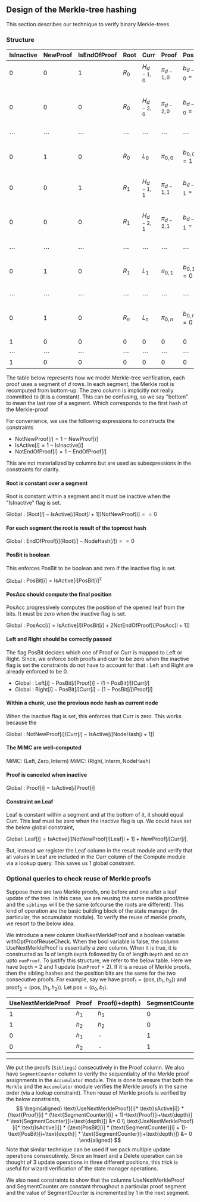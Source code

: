 ## Design of the Merkle-tree hashing

This section describes our technique to verify binary Merkle-trees

### Structure

| IsInactive    | NewProof      | IsEndOfProof      | Root     | Curr        | Proof         | PosBit          | PosAcc                               | *Zero* | Left          | IntermState        | Right         | NodeHash          |
| ---           | ---           | ---               | -------- | ----------- | ------------- | --------------- | ------------------------------------ | ------ | ------------- | -----------        | ------------- | -----------       |
|  $0$          | $0$           | 1                 | $R_0$    | $H_{d-1,0}$ | $\pi_{d-1,0}$ | $b_{d-1,0} = 0$ | $p_{d-1,0} = b_{d-1,0}$              | $0$    | $H_{d-1,0}$   | $I_{d-1,0}$        | $\pi_{d-1,0}$ | $R_0$             |
|  $0$          | $0$           | $0$               | $R_0$    | $H_{d-2,0}$ | $\pi_{d-2,0}$ | $b_{d-2,0} = 1$ | $p_{d-2,0} = b_{d-2,0} + 2p_{d-1,0}$ | $0$    | $\pi_{d-2,0}$ | $I_{d-2,0}$        | $H_{d-2,0}$   | $H_{d-1,0}$       |
|  $\cdots$     | $\cdots$      | $\cdots$          | $\cdots$ | $\cdots$    | $\cdots$      | $\cdots$        | $\cdots$                             | $0$    | $\cdots$      | $\cdots$           | $\cdots$      | $\cdots$          |
|  $0$          | $1$           | $0$               | $R_0$    | $L_0$       | $\pi_{0,0}$   | $b_{0,0} = 1$   | $p_{d-2,0} = b_{0,0} + 2p_{1,0}$     | $0$    | $\pi_{0,0}$   | $I_{0,0}$          | $L_0$         | $H_{1,0}$         |
|  $0$          | $0$           | 1                 | $R_1$    | $H_{d-1,1}$ | $\pi_{d-1,1}$ | $b_{d-1,1} = 1$ | $p_{d-1,1} = b_{d-1,1}$              | $0$    | $\pi_{d-1,1}$ | $I_{d-1,1}$        | $H_{d-1,1}$   | $R_0$             |
|  $0$          | $0$           | $0$               | $R_1$    | $H_{d-2,1}$ | $\pi_{d-2,1}$ | $b_{d-2,1} = 1$ | $p_{d-2,1} = b_{d-2,1} + 2p_{d-1,1}$ | $0$    | $\pi_{d-2,1}$ | $I_{d-2,1}$        | $H_{d-2,1}$   | $H_{d-1,1}$       |
|  $\cdots$     | $\cdots$      | $\cdots$          | $\cdots$ | $\cdots$    | $\cdots$      | $\cdots$        | $\cdots$                             | $0$    | $\cdots$      | $\cdots$           | $\cdots$      | $\cdots$          |
|  $0$          | $1$           | $0$               | $R_1$    | $L_1$       | $\pi_{0,1}$   | $b_{0,1} = 0$   | $p_{d-2,1} = b_{0,1} + 2p_{1,1}$     | $0$    | $L_1$         | $I_{0,1}$          | $\pi_{0,1}$   | $H_{1,1}$         |
|  $\cdots$     | $\cdots$      | $\cdots$          | $\cdots$ | $\cdots$    | $\cdots$      | $\cdots$        | $\cdots$                             | $0$    | $\cdots$      | $\cdots$           | $\cdots$      | $\cdots$          |
|  $0$          | $1$           | $0$               | $R_n$    | $L_n$       | $\pi_{0,n}$   | $b_{0,n} = 0$   | $p_{d-2,n} = b_{0,n} + 2p_{1,n}$     | $0$    | $L_n$         | $I_{0,n}$          | $\pi_{0,n}$   | $H_{n,n}$         |
|  $1$          | $0$           | $0$               | $0$      | $0$         | $0$           | $0$             | $0$                                  | $0$    | $0$           | $I_\text{dead}$    | $0$           | $H_\text{dead}$   |
|  $\cdots$     | $\cdots$      | $\cdots$          | $\cdots$ | $\cdots$    | $\cdots$      | $\cdots$        | $\cdots$                             | $0$    | $\cdots$      | $\cdots$           | $\cdots$      | $\cdots$          |
|  $1$          | $0$           | $0$               | $0$      | $0$         | $0$           | $0$             | $0$                                  | $0$    | $0$           | $I_\text{dead}$    | $0$           | $H_\text{dead}$   |

The table below represents how we model Merkle-tree verification, each proof uses a segment of $d$ rows. In each segment, the Merkle root is recomputed from bottom-up. The zero column is implicitly not really committed to (it is a constant). This can be confusing, so we say "bottom" to mean the last row of a segment. Which corresponds to the first hash of the Merkle-proof

For convenience, we use the following expressions to constructs the constraints

- $\text{NotNewProof}[i] = 1 - \text{NewProof}[i]$
- $\text{IsActive}[i] = 1 - \text{IsInactive}[i]$
- $\text{NotEndOfProof}[i] = 1 - \text{EndOfProof}[i]$

This are not materialized by columns but are used as subexpressions in the constraints for clarity.

#### Root is constant over a segment

Root is constant within a segment and it must be inactive when the "IsInactive" flag is set.

Global : $(\text{Root}[i] - \text{IsActive}[i]\text{Root}[i+1])\text{NotNewProof[i]} == 0$

#### For each segment the root is result of the topmost hash

Global : $\text{EndOfProof[i]}(\text{Root}[i] - \text{NodeHash}[i]) == 0$

#### PosBit is boolean

This enforces $\text{PosBit}$ to be boolean and zero if the inactive flag is set.

Global : $\text{PosBit}[i] = \text{IsActive}[i]\text{PosBit}[i]^2$

#### PosAcc should compute the final position

PosAcc progressively computes the position of the opened leaf from the bits.
It must be zero when the inactive flag is set.

Global : $\text{PosAcc}[i] = \text{IsActive}[i](\text{PosBit}[i] + 2 \text{NotEndOfProof}[i]\text{PosAcc}[i+1])$

#### Left and Right should be correctly passed

The flag $\text{PosBit}$ decides which one of $\text{Proof}$ or $\text{Curr}$ is mapped to $\text{Left}$ or $\text{Right}$.
Since, we enforce both proofs and curr to be zero when the inactive flag is set the constraints do not have to account for that : $\text{Left}$ and $\text{Right}$ are already enforced to be $0$.

- Global : $\text{Left}[i] - \text{PosBit}[i] \text{Proof}[i] - (1 - \text{PosBit}[i])\text{Curr}[i]$
- Global : $\text{Right}[i] - \text{PosBit}[i] \text{Curr}[i] - (1 - \text{PosBit}[i])\text{Proof}[i]$

#### Within a chunk, use the previous node hash as current node

When the inactive flag is set, this enforces that $\text{Curr}$ is zero. This works because the 

Global : $\text{NotNewProof}[i](\text{Curr}[i] - \text{IsActive}[i]\text{NodeHash}[i+1])$

#### The MiMC are well-computed

MiMC: $(\text{Left}, \text{Zero}, \text{Interm})$
MiMC: $(\text{Right}, \text{Interm}, \text{NodeHash})$

#### Proof is canceled when inactive

Global : $\text{Proof}[i] = \text{IsActive}[i]\text{Proof}[i]$

#### Constraint on Leaf
Leaf is constant within a segment and at the bottom of it, it should equal Curr. This leaf must be zero when the inactive flag is up. We could have set the below global constraint,

Global: $\text{Leaf}[i] = \text{IsActive}[i]\text{NotNewProof}[i]\text{Leaf}[i+1]+\text{NewProof}[i]\text{Curr}[i]$.

But, instead we register the $\text{Leaf}$ column in the result module and 
verify that all values in $\text{Leaf}$ are included in the $\text{Curr}$ column of the Compute module via a lookup query. This saves us 1 global constraint. 
### Optional queries to check reuse of Merkle proofs
Suppose there are two Merkle proofs, one before and one after a leaf update of the tree. In this case, we are reusing the same merkle proof/tree and the `siblings` will be the same (ofcourse the roots are different). This kind of operation are the basic building block of the state manager (in particular, the accumulator module). To verify the reuse of merkle proofs, we resort to the below idea.

We introduce a new column $\text{UseNextMerkleProof}$ and a boolean variable $\text{withOptProofReuseCheck}$. When the bool variable is false, the column $\text{UseNextMerkleProof}$ is essentially a zero column. When it is true, it is constructed as 1s of length `Depth` followed by 0s of length `Depth` and so on upto `numProof`. To justify this structure, we refer to the below table. Here we have `Depth` = 2 and 1 update (`numProof` = 2). If it is a reuse of Merkle proofs, then the sibling hashes and the position bits are the same for the two consecutive proofs. For example, say we have $\text{proof}_1 = (\text{pos}, (h_1, h_2))$ and $\text{proof}_2=(\text{pos}, (h_1, h_2))$. Let $\text{pos} = (b_0, b_1)$. 

| UseNextMerkleProof | Proof   | Proof(i+depth) | SegmentCounter | PosBit | PosBit[i+depth] |
|--------------------|---------|------------------|----------------|-------|----------------|
|          1         | $h_1$   | $h_1$            |  0             | $b_0$ |  $b_0$         | 
|          1         | $h_2$   | $h_2$            |  0             | $b_1$ |  $b_1$         |
|          0         | $h_1$   |  -               |  1             | $b_0$ |   -            |
|          0         | $h_2$   |  -               |  1             | $b_1$ |   -            |
---------------------------------------------------------------------------------------------

We put the proofs (`Siblings`) consecutively in the $\text{Proof}$ column. We also have `SegmentCounter` column to verify the sequentiality of the Merkle proof assignments in the `Accumulator` module. This is done to ensure that both the `Merkle` and the `Accumulator` module verifies the Merkle proofs in the same order (via a lookup constraint). Then reuse of Merkle proofs is verified by the below constraints,
$$
\begin{aligned}
\text{UseNextMerkleProof}[i]* \text{IsActive[i]} * (\text{Proof}[i] * (\text{SegmentCounter}[i] + 1)-\text{Proof}[i+\text{depth}] * \text{SegmentCounter}[i+\text{depth}]) &= 0 \\
\text{UseNextMerkleProof}[i]* \text{IsActive[i]} * (\text{PosBit}[i] * (\text{SegmentCounter}[i] + 1)-\text{PosBit}[i+\text{depth}] * \text{SegmentCounter}[i+\text{depth}]) &= 0 
\end{aligned}
$$
 Note that similar technique can be used if we pack multiple update operations consecutively. Since an Insert and a Delete operation can be thought of 3 update operations in three different positions, this trick is useful for wizard verification of the state manager operations.

We also need constraints to show that the columns $\text{UseNextMerkleProof}$ and $\text{SegmentCounter}$ are constant throughout a particular proof segment and the value of $\text{SegmentCounter}$ is incremented by 1 in the next segment.